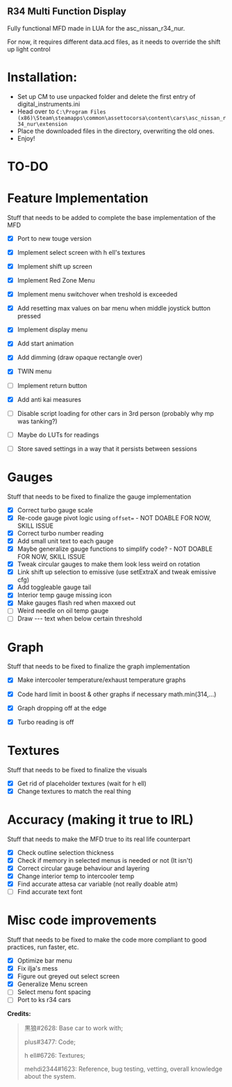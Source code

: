 ## R34 Multi Function Display
Fully functional MFD made in LUA for the asc_nissan_r34_nur.

For now, it requires different data.acd files, as it needs to override the shift up light control

# Installation:

- Set up CM to use unpacked folder and delete the first entry of digital_instruments.ini
- Head over to `C:\Program Files (x86)\Steam\steamapps\common\assettocorsa\content\cars\asc_nissan_r34_nur\extension`
- Place the downloaded files in the directory, overwriting the old ones.
- Enjoy!


# TO-DO

# Feature Implementation
Stuff that needs to be added to complete the base implementation of the MFD
- [x] Port to new touge version
- [x] Implement select screen with h ell's textures
- [x] Implement shift up screen
- [x] Implement Red Zone Menu
- [x] Implement menu switchover when treshold is exceeded
- [x] Add resetting max values on bar menu when middle joystick button pressed
- [x] Implement display menu
- [x] Add start animation
- [x] Add dimming (draw opaque rectangle over)
- [x] TWIN menu
- [ ] Implement return button
- [x] Add anti kai measures
- [ ] Disable script loading for other cars in 3rd person (probably why mp was tanking?)
- [ ] Maybe do LUTs for readings
- [ ] Store saved settings in a way that it persists between sessions 


# Gauges
Stuff that needs to be fixed to finalize the gauge implementation
- [x] Correct turbo gauge scale
- [x] Re-code gauge pivot logic using `offset=` - NOT DOABLE FOR NOW, SKILL ISSUE
- [x] Correct turbo number reading
- [x] Add small unit text to each gauge
- [x] Maybe generalize gauge functions to simplify code? - NOT DOABLE FOR NOW, SKILL ISSUE
- [x] Tweak circular gauges to make them look less weird on rotation
- [x] Link shift up selection to emissive (use setExtraX and tweak emissive cfg)
- [x] Add toggleable gauge tail
- [x] Interior temp gauge missing icon
- [x] Make gauges flash red when maxxed out
- [ ] Weird needle on oil temp gauge
- [ ] Draw --- text when below certain threshold

# Graph
Stuff that needs to be fixed to finalize the graph implementation
- [x] Make intercooler temperature/exhaust temperature graphs
- [x] Code hard limit in boost & other graphs if necessary math.min(314,...)
- [x] Graph dropping off at the edge
- [x] Turbo reading is off


# Textures
Stuff that needs to be fixed to finalize the visuals
- [x] Get rid of placeholder textures (wait for h ell)
- [x] Change textures to match the real thing

# Accuracy (making it true to IRL)
Stuff that needs to make the MFD true to its real life counterpart
- [x] Check outline selection thickness
- [x] Check if memory in selected menus is needed or not (It isn't)
- [x] Correct circular gauge behaviour and layering
- [x] Change interior temp to intercooler temp
- [x] Find accurate attesa car variable (not really doable atm)
- [ ] Find accurate text font

# Misc code improvements
Stuff that needs to be fixed to make the code more compliant to good practices, run faster, etc.

- [x] Optimize bar menu
- [x] Fix ilja's mess
- [x] Figure out greyed out select screen
- [x] Generalize Menu screen
- [ ] Select menu font spacing
- [ ] Port to ks r34 cars

**Credits:**

 >黒狼#2628: Base car to work with;
 >
 >plus#3477: Code;
 >
 >h ell#6726: Textures;
 >
 >mehdi2344#1623: Reference, bug testing, vetting, overall knowledge about the system.
